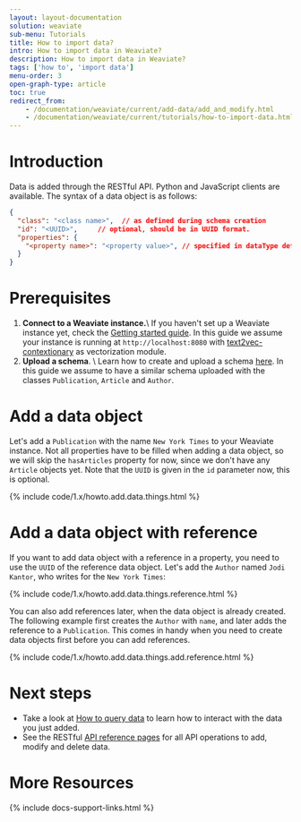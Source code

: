 ```yaml
---
layout: layout-documentation
solution: weaviate
sub-menu: Tutorials
title: How to import data?
intro: How to import data in Weaviate?
description: How to import data in Weaviate?
tags: ['how to', 'import data']
menu-order: 3
open-graph-type: article
toc: true
redirect_from:
    - /documentation/weaviate/current/add-data/add_and_modify.html
    - /documentation/weaviate/current/tutorials/how-to-import-data.html
---
```


# Introduction 

Data is added through the RESTful API. Python and JavaScript clients are available. The syntax of a data object is as follows:

```json
{
  "class": "<class name>",  // as defined during schema creation
  "id": "<UUID>",     // optional, should be in UUID format.
  "properties": {
    "<property name>": "<property value>", // specified in dataType defined during schema creation
  }
}
```

# Prerequisites

 1. **Connect to a Weaviate instance.**\\
 If you haven't set up a Weaviate instance yet, check the [Getting started guide](../getting-started/installation.html). In this guide we assume your instance is running at `http://localhost:8080` with [text2vec-contextionary](../getting-started/installation.html#weaviate-with-the-text2vec-contextionary-model) as vectorization module.
 2. **Upload a schema**. \\
 Learn how to create and upload a schema [here](./how-to-create-a-schema.html). In this guide we assume to have a similar schema uploaded with the classes `Publication`, `Article` and `Author`.

# Add a data object

Let's add a `Publication` with the name `New York Times` to your Weaviate instance. Not all properties have to be filled when adding a data object, so we will skip the `hasArticles` property for now, since we don't have any `Article` objects yet. Note that the `UUID` is given in the `id` parameter now, this is optional.

{% include code/1.x/howto.add.data.things.html %}

# Add a data object with reference

If you want to add data object with a reference in a property, you need to use the `UUID` of the reference data object. Let's add the `Author` named `Jodi Kantor`, who writes for the `New York Times`:

{% include code/1.x/howto.add.data.things.reference.html %}

You can also add references later, when the data object is already created. The following example first creates the `Author` with `name`, and later adds the reference to a `Publication`. This comes in handy when you need to create data objects first before you can add references.

{% include code/1.x/howto.add.data.things.add.reference.html %}

# Next steps

- Take a look at [How to query data](./how-to-query-data.html) to learn how to interact with the data you just added.
- See the RESTful [API reference pages](../restful-api-references/index.html) for all API operations to add, modify and delete data.

# More Resources

{% include docs-support-links.html %}